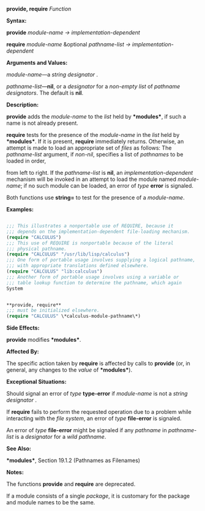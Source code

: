 **provide, require** *Function* 



**Syntax:** 



**provide** *module-name → implementation-dependent* 



**require** *module-name* &amp;optional *pathname-list → implementation-dependent* 



**Arguments and Values:** 



*module-name*—a *string designator* . 



*pathname-list*—**nil**, or a *designator* for a *non-empty list* of *pathname designators*. The default is **nil**. 



**Description:** 



**provide** adds the *module-name* to the *list* held by **\*modules\***, if such a name is not already present. 



**require** tests for the presence of the *module-name* in the *list* held by **\*modules\***. If it is present, **require** immediately returns. Otherwise, an attempt is made to load an appropriate set of *files* as follows: The *pathname-list* argument, if *non-nil*, specifies a list of *pathnames* to be loaded in order, 



from left to right. If the *pathname-list* is **nil**, an *implementation-dependent* mechanism will be invoked in an attempt to load the module named *module-name*; if no such module can be loaded, an error of *type* **error** is signaled. 



Both functions use **string=** to test for the presence of a *module-name*. 



**Examples:**
```lisp

;;; This illustrates a nonportable use of REQUIRE, because it 
;;; depends on the implementation-dependent file-loading mechanism. 
(require "CALCULUS") 
;;; This use of REQUIRE is nonportable because of the literal 
;;; physical pathname. 
(require "CALCULUS" "/usr/lib/lisp/calculus") 
;;; One form of portable usage involves supplying a logical pathname, 
;;; with appropriate translations defined elsewhere. 
(require "CALCULUS" "lib:calculus") 
;;; Another form of portable usage involves using a variable or 
;;; table lookup function to determine the pathname, which again 
System 


**provide, require** 
;;; must be initialized elsewhere. 
(require "CALCULUS" \*calculus-module-pathname\*) 

```
**Side Effects:** 



**provide** modifies **\*modules\***. 



**Affected By:** 



The specific action taken by **require** is affected by calls to **provide** (or, in general, any changes to the *value* of **\*modules\***). 



**Exceptional Situations:** 



Should signal an error of *type* **type-error** if *module-name* is not a *string designator* . 



If **require** fails to perform the requested operation due to a problem while interacting with the *file system*, an error of *type* **file-error** is signaled. 



An error of *type* **file-error** might be signaled if any *pathname* in *pathname-list* is a *designator* for a *wild pathname*. 



**See Also:** 



**\*modules\***, Section 19.1.2 (Pathnames as Filenames) 



**Notes:** 



The functions **provide** and **require** are deprecated. 



If a module consists of a single *package*, it is customary for the package and module names to be the same. 





